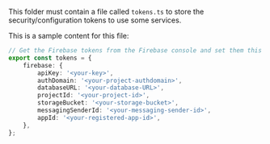 This folder must contain a file called `tokens.ts` to store the security/configuration tokens to use some services.

This is a sample content for this file:

```ts
// Get the Firebase tokens from the Firebase console and set them this way:
export const tokens = {
    firebase: {
        apiKey: '<your-key>',
        authDomain: '<your-project-authdomain>',
        databaseURL: '<your-database-URL>',
        projectId: '<your-project-id>',
        storageBucket: '<your-storage-bucket>',
        messagingSenderId: '<your-messaging-sender-id>',
        appId: '<your-registered-app-id>',
    },
};
```
